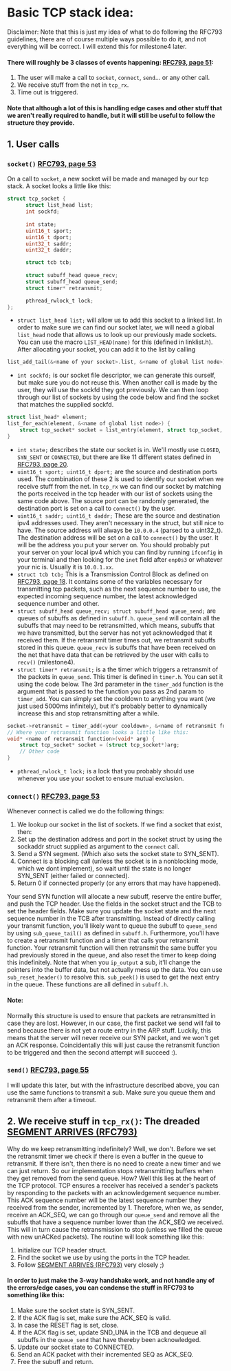 # Basic TCP stack idea:
Disclaimer: Note that this is just my idea of what to do following the RFC793 guidelines, there are of course multiple ways possible to do it, and not everything will be correct. I will extend this for milestone4 later.

#### There will roughly be 3 classes of events happening: [RFC793, page 51](https://tools.ietf.org/html/rfc793#page-52):
1. The user will make a call to `socket`, `connect`, `send`... or any other call.
2. We receive stuff from the net in `tcp_rx`.
3. Time out is triggered.
#### Note that although a lot of this is handling edge cases and other stuff that we aren't really required to handle, but it will still be useful to follow the structure they provide.

## 1. User calls

### `socket()` [RFC793, page 53](https://tools.ietf.org/html/rfc793#page-54)
On a call to `socket`, a new socket will be made and managed by our tcp stack. A socket looks a little like this:
```c
struct tcp_socket {
	  struct list_head list;
	  int sockfd;
	
	  int state;
	  uint16_t sport;
	  uint16_t dport;
	  uint32_t saddr;
	  uint32_t daddr;

	  struct tcb tcb;
	
	  struct subuff_head queue_recv;
	  struct subuff_head queue_send;
	  struct timer* retransmit;

	  pthread_rwlock_t lock;
};
```
- `struct list_head list;` will allow us to add this socket to a linked list. In order to make sure we can find our socket later, we will need a global `list_head` node that allows us to look up our previously made sockets. You can use the macro `LIST_HEAD(name)` for this (defined in linklist.h). After allocating your socket, you can add it to the list by calling
```c
list_add_tail(&<name of your socket>.list, &<name of global list node>);
```
- `int sockfd;` is our socket file descriptor, we can generate this ourself, but make sure you do not reuse this. When another call is made by the user, they will use the sockfd they got previously. We can then loop through our list of sockets by using the code below and find the socket that matches the supplied sockfd.
```c
struct list_head* element;
list_for_each(element, &<name of global list node>) {
    struct tcp_socket* socket = list_entry(element, struct tcp_socket, list);
}
```
- `int state;` describes the state our socket is in. We'll mostly use `CLOSED`, `SYN_SENT` or `CONNECTED`, but there are like 11 different states defined in [RFC793, page 20](https://tools.ietf.org/html/rfc793#page-21).
- `uint16_t sport; uint16_t dport;` are the source and destination ports used. The combination of these 2 is used to identify our socket when we receive stuff from the net. In `tcp_rx` we can find our socket by matching the ports received in the tcp header with our list of sockets using the same code above. The source port can be randomly generated, the destination port is set on a call to `connect()` by the user.
- `uint16_t saddr; uint16_t daddr;` These are the source and destination ipv4 addresses used. They aren't necessary in the struct, but still nice to have. The source address will always be `10.0.0.4` (parsed to a uint32_t). The destination address will be set on a call to `connect()` by the user. It will be the address you put your server on. You should probably put your server on your local ipv4 which you can find by running `ifconfig` in your terminal and then looking for the `inet` field after `enp0s3` or whatever your nic is. Usually it is `10.0.1.xx`.
- `struct tcb tcb;` This is a Transmission Control Block as defined on [RFC793, page 18](https://tools.ietf.org/html/rfc793#page-19). It contains some of the variables necessary for transmitting tcp packets, such as the next sequence number to use, the expected incoming sequence number, the latest acknowledged sequence number and other.
- `struct subuff_head queue_recv; struct subuff_head queue_send;` are queues of subuffs as defined in `subuff.h`. `queue_send` will contain all the subuffs that may need to be retransmitted, which means, subuffs that we have transmitted, but the server has not yet acknowledged that it received them. If the retransmit timer times out, we retransmit subuffs stored in this queue. `queue_recv` is subuffs that have been received on the net that have data that can be retrieved by the user with calls to `recv()` (milestone4).
- `struct timer* retransmit;` is a the timer which triggers a retransmit of the packets in `queue_send`. This timer is defined in `timer.h`. You can set it using the code below. The 3rd parameter in the `timer_add` function is the argument that is passed to the function you pass as 2nd param to `timer_add`. You can simply set the cooldown to anything you want (we just used 5000ms infinitely), but it's probably better to dynamically increase this and stop retransmitting after a while.
```c
socket->retransmit = timer_add(<your cooldown>, &<name of retransmit function>, socket);
// Where your retransmit function looks a little like this:
void* <name of retransmit function>(void* arg) {
    struct tcp_socket* socket = (struct tcp_socket*)arg;
    // Other code
}
```
- `pthread_rwlock_t lock;` is a lock that you probably should use whenever you use your socket to ensure mutual exclusion.

### `connect()` [RFC793, page 53](https://tools.ietf.org/html/rfc793#page-54)
Whenever connect is called we do the following things:
1. We lookup our socket in the list of sockets. If we find a socket that exist, then:
2. Set up the destination address and port in the socket struct by using the sockaddr struct supplied as argument to the `connect` call.
3. Send a SYN segment. (Which also sets the socket state to SYN_SENT).
4. Connect is a blocking call (unless the socket is in a nonblocking mode, which we dont implement), so wait until the state is no longer SYN_SENT (either failed or connected).
5. Return 0 if connected properly (or any errors that may have happened).

Your send SYN function will allocate a new subuff, reserve the entire buffer, and push the TCP header. Use the fields in the socket struct and the TCB to set the header fields.
Make sure you update the socket state and the next sequence number in the TCB after transmitting. Instead of directly calling your transmit function, you'll likely want to queue the subuff to `queue_send` by using `sub_queue_tail()` as defined in `subuff.h`. Furthermore, you'll have to create a retransmit function and a timer that calls your retransmit function. Your retransmit function will then retransmit the same buffer you had previously stored in the queue, and also reset the timer to keep doing this indefinitely. Note that when you `ip_output` a sub, it'll change the pointers into the buffer data, but not actually mess up the data. You can use `sub_reset_header()` to resolve this. `sub_peek()` is used to get the next entry in the queue. These functions are all defined in `subuff.h`.

#### Note:
Normally this structure is used to ensure that packets are retransmitted in case they are lost. However, in our case, the first packet we send will fail to send because there is not yet a route entry in the ARP stuff. Luckily, this means that the server will never receive our SYN packet, and we won't get an ACK response. Coincidentally this will just cause the retransmit function to be triggered and then the second attempt will succeed :).

### `send()` [RFC793, page 55](https://tools.ietf.org/html/rfc793#page-56)
I will update this later, but with the infrastructure described above, you can use the same functions to transmit a sub. Make sure you queue them and retransmit them after a timeout.

## 2. We receive stuff in `tcp_rx()`: The dreaded [SEGMENT ARRIVES (RFC793)](https://tools.ietf.org/html/rfc793#page-65)
Why do we keep retransmitting indefinitely? Well, we don't. Before we set the retransmit timer we check if there is even a buffer in the queue to retransmit. If there isn't, then there is no need to create a new timer and we can just return. So our implementation stops retransmitting buffers when they get removed from the send queue. How? Well this lies at the heart of the TCP protocol. TCP ensures a receiver has received a sender's packets by responding to the packets with an acknowledgement sequence number. This ACK sequence number will be the latest sequence number they received from the sender, incremented by 1. Therefore, when we, as sender, receive an ACK_SEQ, we can go through our `queue_send` and remove all the subuffs that have a sequence number lower than the ACK_SEQ we received. This will in turn cause the retransmission to stop (unless we filled the queue with new unACKed packets). The routine will look something like this:
1. Initialize our TCP header struct.
2. Find the socket we use by using the ports in the TCP header.
3. Follow [SEGMENT ARRIVES (RFC793)](https://tools.ietf.org/html/rfc793#page-65) very closely ;)
#### In order to just make the 3-way handshake work, and not handle any of the errors/edge cases, you can condense the stuff in RFC793 to something like this:
1. Make sure the socket state is SYN_SENT.
2. If the ACK flag is set, make sure the ACK_SEQ is valid.
3. In case the RESET flag is set, close.
4. If the ACK flag is set, update SND_UNA in the TCB and dequeue all subuffs in the `queue_send` that have thereby been acknowledged.
5. Update our socket state to CONNECTED.
6. Send an ACK packet with their incremented SEQ as ACK_SEQ.
7. Free the subuff and return.

